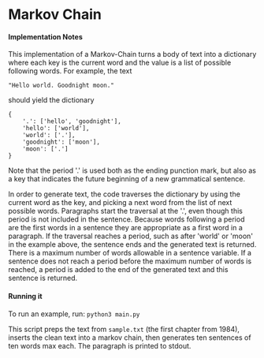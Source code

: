 # Markov Chain

#### Implementation Notes

This implementation of a Markov-Chain turns a body of text into a dictionary where each key is the current word and the value is a list of possible following words. For example, the text
```
"Hello world. Goodnight moon."
```
should yield the dictionary

```
{
    '.': ['hello', 'goodnight'],
    'hello': ['world'],
    'world': ['.'],
    'goodnight': ['moon'],
    'moon': ['.']
}
```

Note that the period '.' is used both as the ending punction mark, but also as a key that indicates the future beginning of a new grammatical sentence.

In order to generate text, the code traverses the dictionary by using the current word as the key, and picking a next word from the list of next possible words. Paragraphs start the traversal at the '.', even though this period is not included in the sentence. Because words following a period are the first words in a sentence they are appropriate as a first word in a paragraph. If the traversal reaches a period, such as after 'world' or 'moon' in the example above, the sentence ends and the generated text is returned. There is a maximum number of words allowable in a sentence variable. If a sentence does not reach a period before the maximum number of words is reached, a period is added to the end of the generated text and this sentence is returned.


#### Running it
To run an example, run: `python3 main.py`

This script preps the text from `sample.txt` (the first chapter from 1984), inserts the clean text into a markov chain, then generates ten sentences of ten words max each. The paragraph is printed to stdout.